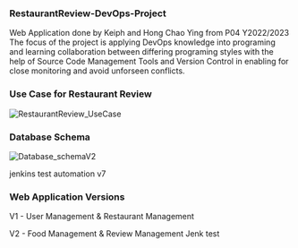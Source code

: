 ### RestaurantReview-DevOps-Project
Web Application done by Keiph and Hong Chao Ying from P04 Y2022/2023
The focus of the project is applying DevOps knowledge into programing and learning collaboration between differing programing styles with the help of Source Code Management Tools and Version Control in enabling for close monitoring and avoid unforseen conflicts.

### Use Case for Restaurant Review
![RestaurantReview_UseCase](https://user-images.githubusercontent.com/83292954/205979471-d734fc35-3900-461a-a6f0-5b457c4e3651.png)


### Database Schema
![Database_schemaV2](https://user-images.githubusercontent.com/83292954/205736041-1a8db106-20fd-445d-84f7-eeb80937e3d8.png)

jenkins test automation v7

### Web Application Versions
V1 - User Management & Restaurant Management

V2 - Food Management & Review Management
Jenk test
